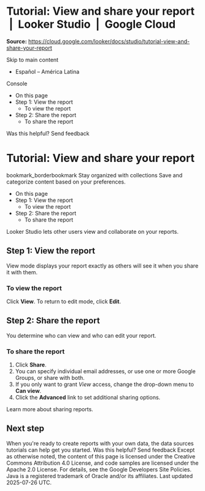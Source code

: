 # Tutorial: View and share your report  |  Looker Studio  |  Google Cloud

**Source:** https://cloud.google.com/looker/docs/studio/tutorial-view-and-share-your-report

Skip to main content 
  * Español – América Latina

Console 


  * On this page
  * Step 1: View the report
    * To view the report
  * Step 2: Share the report
    * To share the report




Was this helpful?
Send feedback 
#  Tutorial: View and share your report
bookmark_borderbookmark Stay organized with collections  Save and categorize content based on your preferences.
  * On this page
  * Step 1: View the report
    * To view the report
  * Step 2: Share the report
    * To share the report


Looker Studio lets other users view and collaborate on your reports.
## Step 1: View the report
View mode displays your report exactly as others will see it when you share it with them.
### To view the report
Click **View**.
To return to edit mode, click **Edit**.
## Step 2: Share the report
You determine who can view and who can edit your report.
### To share the report
  1. Click **Share**.
  2. You can specify individual email addresses, or use one or more Google Groups, or share with both.
  3. If you only want to grant _View_ access, change the drop-down menu to **Can view**.
  4. Click the **Advanced** link to set additional sharing options.


Learn more about sharing reports.
## Next step
When you're ready to create reports with your own data, the data sources tutorials can help get you started.
Was this helpful?
Send feedback 
Except as otherwise noted, the content of this page is licensed under the Creative Commons Attribution 4.0 License, and code samples are licensed under the Apache 2.0 License. For details, see the Google Developers Site Policies. Java is a registered trademark of Oracle and/or its affiliates.
Last updated 2025-07-26 UTC.


